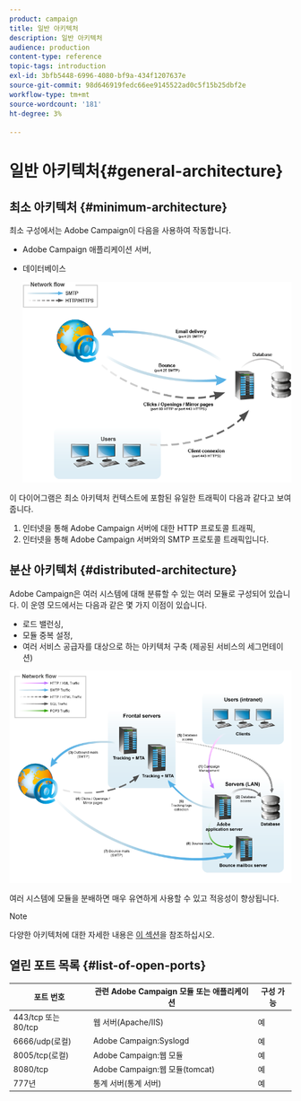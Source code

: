 ```yaml
---
product: campaign
title: 일반 아키텍처
description: 일반 아키텍처
audience: production
content-type: reference
topic-tags: introduction
exl-id: 3bfb5448-6996-4080-bf9a-434f1207637e
source-git-commit: 98d646919fedc66ee9145522ad0c5f15b25dbf2e
workflow-type: tm+mt
source-wordcount: '181'
ht-degree: 3%

---
```


# 일반 아키텍처{#general-architecture}

## 최소 아키텍처 {#minimum-architecture}

최소 구성에서는 Adobe Campaign이 다음을 사용하여 작동합니다.

* Adobe Campaign 애플리케이션 서버,
* 데이터베이스

   ![](assets/formation_exploitation.png)

이 다이어그램은 최소 아키텍처 컨텍스트에 포함된 유일한 트래픽이 다음과 같다고 보여줍니다.

1. 인터넷을 통해 Adobe Campaign 서버에 대한 HTTP 프로토콜 트래픽,
1. 인터넷을 통해 Adobe Campaign 서버와의 SMTP 프로토콜 트래픽입니다.

## 분산 아키텍처 {#distributed-architecture}

Adobe Campaign은 여러 시스템에 대해 분류할 수 있는 여러 모듈로 구성되어 있습니다. 이 운영 모드에서는 다음과 같은 몇 가지 이점이 있습니다.

* 로드 밸런싱,
* 모듈 중복 설정,
* 여러 서비스 공급자를 대상으로 하는 아키텍처 구축 (제공된 서비스의 세그먼테이션)

![](assets/architecturerepartie.png)

여러 시스템에 모듈을 분배하면 매우 유연하게 사용할 수 있고 적응성이 향상됩니다.

>[!NOTE]
>
>다양한 아키텍처에 대한 자세한 내용은 [이 섹션](../../installation/using/general-architecture.md)을 참조하십시오.

## 열린 포트 목록 {#list-of-open-ports}

| 포트 번호 | 관련 Adobe Campaign 모듈 또는 애플리케이션 | 구성 가능 |
|---|---|---|
| 443/tcp 또는 80/tcp | 웹 서버(Apache/IIS) | 예 |
| 6666/udp(로컬) | Adobe Campaign:Syslogd | 예 |
| 8005/tcp(로컬) | Adobe Campaign:웹 모듈 | 예 |
| 8080/tcp | Adobe Campaign:웹 모듈(tomcat) | 예 |
| 777년 | 통계 서버(통계 서버) | 예 |

